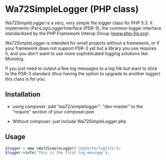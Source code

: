 Wa72SimpleLogger (PHP class)
============================

Wa72SimpleLogger is a very, very simple file logger class for PHP 5.3. It implements  \Psr\Log\LoggerInterface (PSR-3), 
the common logger interface standardized by the PHP Framework Interop Group (www.php-fig.org).

Wa72SimpleLogger is intended for small projects without a framework,
or if your framework does not support PSR-3 yet but a library you use requires it, and you don't want to use more
sophisticated logging solutions like Monolog. 

If you just need to output a few log
messages to a log file but want to stick to the PSR-3 standard (thus having the option to upgrade
to another logger) this class is for you.

Installation
------------

-   using composer: add "wa72/simplelogger": "dev-master" to the "require" section of your composer.json

-   Without composer: just include Wa72SimpleLogger.php 

Usage
-----

```php
$logger = new \Wa72SimpleLogger('/path/to/logfile');
$logger->info('This is the first log message');
```
